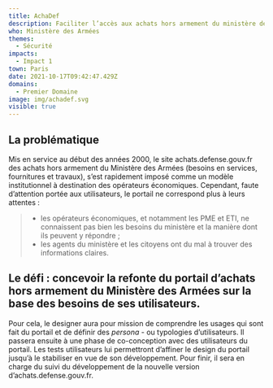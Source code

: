 ```yaml
---
title: AchaDef
description: Faciliter l’accès aux achats hors armement du ministère des Armées
who: Ministère des Armées
themes:
  - Sécurité
impacts:
  - Impact 1
town: Paris
date: 2021-10-17T09:42:47.429Z
domains:
  - Premier Domaine
image: img/achadef.svg
visible: true
---
```

## La problématique

Mis en service au début des années 2000, le site achats.defense.gouv.fr des achats hors armement du Ministère des Armées (besoins en services, fournitures et travaux), s’est rapidement imposé comme un modèle institutionnel à destination des opérateurs économiques. Cependant, faute d’attention portée aux utilisateurs, le portail ne correspond plus à leurs attentes :

> * les opérateurs économiques, et notamment les PME et ETI, ne connaissent pas bien les besoins du ministère et la manière dont ils peuvent y répondre ;
> * les agents du ministère et les citoyens ont du mal à trouver des informations claires.

## Le défi : concevoir la refonte du portail d’achats hors armement du Ministère des Armées sur la base des besoins de ses utilisateurs.

Pour cela, le designer aura pour mission de comprendre les usages qui sont fait du portail et de définir des *persona* - ou typologies d’utilisateurs. Il passera ensuite à une phase de co-conception avec des utilisateurs du portail. Les tests utilisateurs lui permettront d’affiner le design du portail jusqu’à le stabiliser en vue de son développement. Pour finir, il sera en charge du suivi du développement de la nouvelle version d’achats.defense.gouv.fr.
